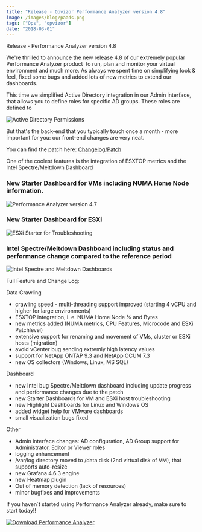 ```yaml
---
title: "Release - Opvizor Performance Analyzer version 4.8"
image: /images/blog/paads.png
tags: ["Ops", "opvizor"]
date: "2018-03-01"
---
```


Release - Performance Analyzer version 4.8

We're thrilled to announce the new release 4.8 of our extremely popular Performance Analyzer product  to run, plan and monitor your virtual environment and much more. As always we spent time on simplifying look & feel, fixed some bugs and added lots of new metrics to extend our dashboards.

This time we simplified Active Directory integration in our Admin interface, that allows you to define roles for specific AD groups. These roles are defined to 

![Active Directory Permissions](/images/blog/paads.png)

But that's the back-end that you typically touch once a month - more important for you: our front-end changes are very neat.

You can find the patch here: [Changelog/Patch](https://opvizor.atlassian.net/wiki/spaces/OPVPA/pages/82057456/Change+Log+Patch)

One of the coolest features is the integration of ESXTOP metrics and the Intel Spectre/Meltdown Dashboard

### New Starter Dashboard for VMs including NUMA Home Node information.

![Performance Analyzer version 4.7](/images/blog/numa.png)

### New Starter Dashboard for ESXi

![ESXi Starter for Troubleshooting](/images/blog/Starter_ESX_TroubleshootingDashboard_mini.png)

### Intel Spectre/Meltdown Dashboard including status and performance change compared to the reference period

![Intel Spectre and Meltdown Dashboards](/images/blog/specmels.png)

Full Feature and Change Log:

Data Crawling

- crawling speed - multi-threading support improved (starting 4 vCPU and higher for large environments)
- ESXTOP integration, i. e. NUMA Home Node % and Bytes
- new metrics added (NUMA metrics, CPU Features, Microcode and ESXi Patchlevel)
- extensive support for renaming and movement of VMs, cluster or ESXi hosts (migration)
- avoid vCenter bug sending extremly high latency values
- support for NetApp ONTAP 9.3 and NetApp OCUM 7.3
- new OS collectors (Windows, Linux, MS SQL)

Dashboard

- new Intel bug Spectre/Meltdown dashboard including update progress and performance changes due to the patch
- new Starter Dashboards for VM and ESXi host troubleshooting
- new Highlight Dashboards for Linux and Windows OS
- added widget help for VMware dashboards
- small visualization bugs fixed

Other

- Admin interface changes: AD configuration, AD Group support for Administrator, Editor or Viewer roles
- logging enhancement
- /var/log directory moved to /data disk (2nd virtual disk of VM), that supports auto-resize
- new Grafana 4.6.3 engine
- new Heatmap plugin
- Out of memory detection (lack of resources)
- minor bugfixes and improvements

If you haven´t started using Performance Analyzer already, make sure to start today!!

[![Download Performance Analyzer](/images/blog/button_download-performance-analyzer.png)](https://try.opvizor.com/perfanalyzer)
